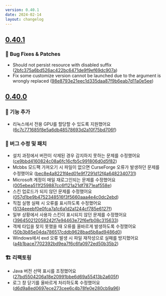 ```yaml
---
version: 0.40.1
date: 2024-02-14
layout: changelog
---
```

## [0.40.1](#0.40.1)
### 🐛 Bug Fixes & Patches

- Should not persist resource with disabled suffix ([2bfc375a6bd526ac422bc6471de9f9ef69dc907a](https://github.com/Voxelum/x-minecraft-launcher/commit/2bfc375a6bd526ac422bc6471de9f9ef69dc907a))
- Fix some customize version cannot be launched due to the argument is wrongly replaced ([98e8793e21eec1d335daa87f9b6eab7d11a0e5ee](https://github.com/Voxelum/x-minecraft-launcher/commit/98e8793e21eec1d335daa87f9b6eab7d11a0e5ee))


## [0.40.0](#0.40.0)

### 🚀 기능 추가

- 리눅스에서 전용 GPU를 할당할 수 있도록 지원했어요 ([6c7c771685f8e5a6db48578693d2a10f75bd706f](https://github.com/Voxelum/x-minecraft-launcher/commit/6c7c771685f8e5a6db48578693d2a10f75bd706f))

### 🐛 버그 수정 및 패치

- 설치 과정에서 버전이 삭제된 경우 감지하지 못하는 문제를 수정했어요 ([ce9bbd4160824c08a6fc16cfb5c991806d0d5f82](https://github.com/Voxelum/x-minecraft-launcher/commit/ce9bbd4160824c08a6fc16cfb5c991806d0d5f82))
- Mcbbs 모드팩 가져오기 시 파일이 없으면 CurseForge 오류가 발생하던 문제를 수정했어요 ([bec8e4a8221f4ed01e9f7291d12f4a6482340731](https://github.com/Voxelum/x-minecraft-launcher/commit/bec8e4a8221f4ed01e9f7291d12f4a6482340731))
- Microsoft 계정이 매일 재로그인되는 문제를 수정했어요 ([005ebea511f259887cc6f121a21df7871eaf558e](https://github.com/Voxelum/x-minecraft-launcher/commit/005ebea511f259887cc6f121a21df7871eaf558e))
- 스킨 업로드가 되지 않던 문제를 수정했어요 ([057d1be9b4752348516f3f5660aaa4e4c0dc2ebd](https://github.com/Voxelum/x-minecraft-launcher/commit/057d1be9b4752348516f3f5660aaa4e4c0dc2ebd))
- 직접 실행 실패 시 오류를 표시하도록 수정했어요 ([5134eeebf0e0fca7a1c6a1d2a1244cf785e6127f](https://github.com/Voxelum/x-minecraft-launcher/commit/5134eeebf0e0fca7a1c6a1d2a1244cf785e6127f))
- 일부 상황에서 사용자 스킨이 표시되지 않던 문제를 수정했어요 ([396450212058242f7e94463e72f6efb08c315633](https://github.com/Voxelum/x-minecraft-launcher/commit/396450212058242f7e94463e72f6efb08c315633))
- 객체 타입을 찾지 못했을 때 오류를 올바르게 발생하도록 수정했어요 ([50b3b85e04da786517cddb9628bad5b8ad9486d0](https://github.com/Voxelum/x-minecraft-launcher/commit/50b3b85e04da786517cddb9628bad5b8ad9486d0))
- Windows에서 exd 오류 발생 시 파일 재작성으로 실패를 방지했어요 ([a4b1bace7702392bd9ea7f6c6fa0972ed50b35b2](https://github.com/Voxelum/x-minecraft-launcher/commit/a4b1bace7702392bd9ea7f6c6fa0972ed50b35b2))

### 🏗️ 리팩토링

- Java 버전 선택 표시를 조정했어요 ([27bd5504206a18e20991bbe6d69a55413b2a605f](https://github.com/Voxelum/x-minecraft-launcher/commit/27bd5504206a18e20991bbe6d69a55413b2a605f))
- 로그 창 닫기를 올바르게 처리하도록 수정했어요 ([d6d9a8ed0697ece273cee6c4b78fe0e280cb9a96](https://github.com/Voxelum/x-minecraft-launcher/commit/d6d9a8ed0697ece273cee6c4b78fe0e280cb9a96))
